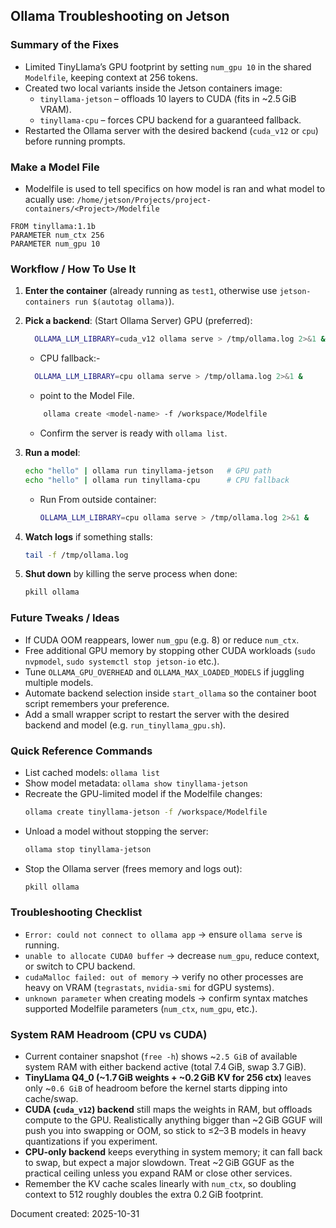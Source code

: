 ## Ollama Troubleshooting on Jetson

### Summary of the Fixes
- Limited TinyLlama’s GPU footprint by setting `num_gpu 10` in the shared `Modelfile`, keeping context at 256 tokens.
- Created two local variants inside the Jetson containers image:
  - `tinyllama-jetson` – offloads 10 layers to CUDA (fits in ~2.5 GiB VRAM).
  - `tinyllama-cpu` – forces CPU backend for a guaranteed fallback.
- Restarted the Ollama server with the desired backend (`cuda_v12` or `cpu`) before running prompts.

### Make a Model File
-  Modelfile is used to tell specifics on how model is ran and what model to acually use: `/home/jetson/Projects/project-containers/<Project>/Modelfile`

```3:3:/home/jetson/Projects/project-containers/Modelfile
FROM tinyllama:1.1b
PARAMETER num_ctx 256
PARAMETER num_gpu 10
```

### Workflow / How To Use It
1. **Enter the container** (already running as `test1`, otherwise use `jetson-containers run $(autotag ollama)`).
2. **Pick a backend**: (Start Ollama Server)
    GPU (preferred):
   ```bash
     OLLAMA_LLM_LIBRARY=cuda_v12 ollama serve > /tmp/ollama.log 2>&1 &
     ```
   - CPU fallback:-
   ```bash
     OLLAMA_LLM_LIBRARY=cpu ollama serve > /tmp/ollama.log 2>&1 &
     ```
   - point to the Model File.
   ```bash
	   ollama create <model-name> -f /workspace/Modelfile
     ```
   - Confirm the server is ready with `ollama list`.
1. **Run a model**:
   ```bash
   echo "hello" | ollama run tinyllama-jetson   # GPU path
   echo "hello" | ollama run tinyllama-cpu      # CPU fallback
   ```

   - Run From outside container:
     ```bash
     OLLAMA_LLM_LIBRARY=cpu ollama serve > /tmp/ollama.log 2>&1 &
     ```

2. **Watch logs** if something stalls:
   ```bash
   tail -f /tmp/ollama.log
   ```
3. **Shut down** by killing the serve process when done:
   ```bash
   pkill ollama
   ```

### Future Tweaks / Ideas
- If CUDA OOM reappears, lower `num_gpu` (e.g. 8) or reduce `num_ctx`.
- Free additional GPU memory by stopping other CUDA workloads (`sudo nvpmodel`, `sudo systemctl stop jetson-io` etc.).
- Tune `OLLAMA_GPU_OVERHEAD` and `OLLAMA_MAX_LOADED_MODELS` if juggling multiple models.
- Automate backend selection inside `start_ollama` so the container boot script remembers your preference.
- Add a small wrapper script to restart the server with the desired backend and model (e.g. `run_tinyllama_gpu.sh`).

### Quick Reference Commands
- List cached models: `ollama list`
- Show model metadata: `ollama show tinyllama-jetson`
- Recreate the GPU-limited model if the Modelfile changes:
  ```bash
  ollama create tinyllama-jetson -f /workspace/Modelfile
  ```
- Unload a model without stopping the server:
  ```bash
  ollama stop tinyllama-jetson
  ```
- Stop the Ollama server (frees memory and logs out):
  ```bash
  pkill ollama
  ```

### Troubleshooting Checklist
- `Error: could not connect to ollama app` → ensure `ollama serve` is running.
- `unable to allocate CUDA0 buffer` → decrease `num_gpu`, reduce context, or switch to CPU backend.
- `cudaMalloc failed: out of memory` → verify no other processes are heavy on VRAM (`tegrastats`, `nvidia-smi` for dGPU systems).
- `unknown parameter` when creating models → confirm syntax matches supported Modelfile parameters (`num_ctx`, `num_gpu`, etc.).

### System RAM Headroom (CPU vs CUDA)
- Current container snapshot (`free -h`) shows ~`2.5 GiB` of available system RAM with either backend active (total 7.4 GiB, swap 3.7 GiB).
- **TinyLlama Q4_0 (~1.7 GiB weights + ~0.2 GiB KV for 256 ctx)** leaves only ~`0.6 GiB` of headroom before the kernel starts dipping into cache/swap.
- **CUDA (`cuda_v12`) backend** still maps the weights in RAM, but offloads compute to the GPU. Realistically anything bigger than ~2 GiB GGUF will push you into swapping or OOM, so stick to ≤2–3 B models in heavy quantizations if you experiment.
- **CPU-only backend** keeps everything in system memory; it can fall back to swap, but expect a major slowdown. Treat ~2 GiB GGUF as the practical ceiling unless you expand RAM or close other services.
- Remember the KV cache scales linearly with `num_ctx`, so doubling context to 512 roughly doubles the extra 0.2 GiB footprint.

Document created: 2025-10-31

